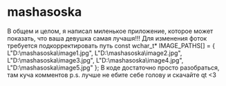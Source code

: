 # mashasoska
В общем и целом, я написал миленькое приложение, которое может показать, что ваша девушка самая лучашя!!!
Для изменения фоток требуется подкорректировать путь 
const wchar_t* IMAGE_PATHS[] = {
    L"D:\\mashasoska\\image1.jpg",
    L"D:\\mashasoska\\image2.jpg",
    L"D:\\mashasoska\\image3.jpg",
    L"D:\\mashasoska\\image4.jpg",
    L"D:\\mashasoska\\image5.jpg"
};
В коде достаточно просто разобраться, там куча комментов 
p.s. лучше не ебите себе голову и скачайте qt <3
